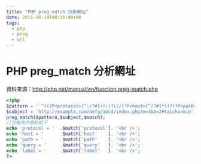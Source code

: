 ```yaml
---
title: "PHP preg_match 分析網址"
date: 2011-10-14T00:25:00+08
tags:
  - php
  - preg
  - url
---
```

# PHP preg_match 分析網址

資料來源：<http://php.net/manual/en/function.preg-match.php>

```php
<?php
$pattern = '`^((?P<protocol>[^:/?#]+):)?(//(?P<host>[^/?#]*))?(?P<path>[^?#]*)(\?(?P<query>[^#]*))?(#(?P<label>.*))?`i';
$subject = 'http://example.com/defg/abcd/index.php?m=1&b=2#taichunmin';
preg_match($pattern,$subject,$match);
//可取用的資料如下
echo 'protocol = '  .$match['protocol']. '<br />';
echo 'host = '      .$match['host'    ]. '<br />';
echo 'path = '      .$match['path'    ]. '<br />';
echo 'query = '     .$match['query'   ]. '<br />';
echo 'label = '     .$match['label'   ]. '<br />';
?>
```
